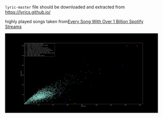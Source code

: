 

`lyric-master` file should be downloaded and extracted from https://lyrics.github.io/

highly played songs taken from[Every Song With Over 1 Billion Spotify Streams
](https://www.visualcapitalist.com/every-song-with-over-1-billion-spotify-streams/)

<img src="https://github.com/Quiet-Clicking-Sounds/data_visualization_projects/blob/master/lyrics/Unique%20vs%20Total%20words%20in%20song%20lyrics.png"/>
